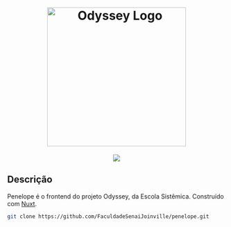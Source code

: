 <div align="center">
    <h1>
      <img src="./" width="320" alt="Odyssey Logo" />
    </h1>
    <img src="https://img.shields.io/badge/node-12.18.2-green.svg">
</div>

## Descrição
Penelope é o frontend do projeto Odyssey, da Escola Sistêmica. Construído com [Nuxt](https://nuxtjs.org/).

```bash
git clone https://github.com/FaculdadeSenaiJoinville/penelope.git
```
